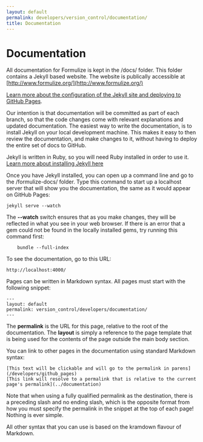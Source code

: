 ```yaml
---
layout: default
permalink: developers/version_control/documentation/
title: Documentation
---
```


# Documentation

All documentation for Formulize is kept in the /docs/ folder.  This folder contains a Jekyll based website.  The website is publically accessible at [http://www.formulize.org/](http://www.formulize.org/)

[Learn more about the configuration of the Jekyll site and deploying to GitHub Pages](../../github_pages).

Our intention is that documentation will be committed as part of each branch, so that the code changes come with relevant explanations and updated documentation.  The easiest way to write the documentation, is to install Jekyll on your local development machine.  This makes it easy to then review the documentation, and make changes to it, without having to deploy the entire set of docs to GitHub.

Jekyll is written in Ruby, so you will need Ruby installed in order to use it.  [Learn more about installing Jekyll here](http://jekyllrb.com/docs/installation/)

Once you have Jekyll installed, you can open up a command line and go to the /formulize-docs/ folder.  Type this command to start up a localhost server that will show you the documentation, the same as it would appear on GitHub Pages:

    jekyll serve --watch

The **--watch** switch ensures that as you make changes, they will be reflected in what you see in your web browser. If there is an error that a gem could not be found in the locally installed gems, try running this command first:

		bundle --full-index

To see the documentation, go to this URL:

    http://localhost:4000/

Pages can be written in Markdown syntax.  All pages must start with the following snippet:

    ---
    layout: default
    permalink: version_control/developers/documentation/
    ---

The **permalink** is the URL for this page, relative to the root of the documentation.  The **layout** is simply a reference to the page template that is being used for the contents of the page outside the main body section.

You can link to other pages in the documentation using standard Markdown syntax:

    [This text will be clickable and will go to the permalink in parens](/developers/github_pages)
    [This link will resolve to a permalink that is relative to the current page's permalink](../documentation)

Note that when using a fully qualified permalink as the destination, there is a preceding slash and no ending slash, which is the opposite format from how you must specify the permalink in the snippet at the top of each page!  Nothing is ever simple.

All other syntax that you can use is based on the kramdown flavour of Markdown.

